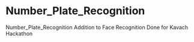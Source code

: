 # Number_Plate_Recognition
Number_Plate_Recognition Addition to Face Recognition Done for Kavach Hackathon 
